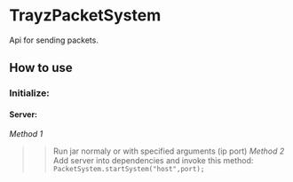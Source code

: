 # TrayzPacketSystem
Api for sending packets.

## How to use

### Initialize:
#### Server:
*Method 1*
>> Run jar normaly or with specified arguments (ip port)
*Method 2*
>> Add server into dependencies and invoke this method:
```PacketSystem.startSystem("host",port);```
